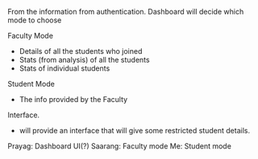 From the information from authentication.
Dashboard will decide which mode to choose

Faculty Mode
- Details of all the students who joined
- Stats (from analysis) of all the students
- Stats of individual students


Student Mode
- The info provided by the Faculty

Interface.
- will provide an interface that will give some restricted student details.

Prayag:
Dashboard UI(?)
Saarang: 
Faculty mode
Me:
Student mode

